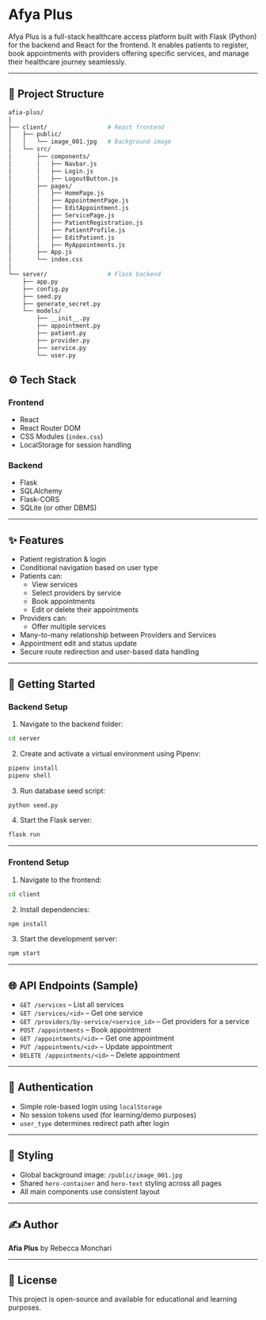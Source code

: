 # Afya Plus

Afya Plus is a full-stack healthcare access platform built with Flask (Python) for the backend and React for the frontend. It enables patients to register, book appointments with providers offering specific services, and manage their healthcare journey seamlessly.

---

## 📁 Project Structure

```bash
afia-plus/
│
├── client/                 # React frontend
│   ├── public/
│   │   └── image_001.jpg   # Background image
│   └── src/
│       ├── components/
│       │   ├── Navbar.js
│       │   ├── Login.js
│       │   ├── LogoutButton.js
│       ├── pages/
│       │   ├── HomePage.js
│       │   ├── AppointmentPage.js
│       │   ├── EditAppointment.js
│       │   ├── ServicePage.js
│       │   ├── PatientRegistration.js
│       │   ├── PatientProfile.js
│       │   ├── EditPatient.js
│       │   ├── MyAppointments.js
│       ├── App.js
│       └── index.css
│
└── server/                 # Flask backend
    ├── app.py
    ├── config.py
    ├── seed.py
    ├── generate_secret.py
    └── models/
        ├── __init__.py
        ├── appointment.py
        ├── patient.py
        ├── provider.py
        ├── service.py
        └── user.py
```

## ⚙️ Tech Stack

### Frontend
- React
- React Router DOM
- CSS Modules (`index.css`)
- LocalStorage for session handling

### Backend
- Flask
- SQLAlchemy
- Flask-CORS
- SQLite (or other DBMS)

---

## ✨ Features

- Patient registration & login
- Conditional navigation based on user type
- Patients can:
  - View services
  - Select providers by service
  - Book appointments
  - Edit or delete their appointments
- Providers can:
  - Offer multiple services
- Many-to-many relationship between Providers and Services
- Appointment edit and status update
- Secure route redirection and user-based data handling

---
## 🚀 Getting Started

### Backend Setup

1. Navigate to the backend folder:

```bash
cd server
```

2. Create and activate a virtual environment using Pipenv:

```bash
pipenv install
pipenv shell
```

3. Run database seed script:

```bash
python seed.py
```

4. Start the Flask server:

```bash
flask run
```

---

### Frontend Setup

1. Navigate to the frontend:

```bash
cd client
```

2. Install dependencies:

```bash
npm install
```

3. Start the development server:

```bash
npm start
```

---

## 🌐 API Endpoints (Sample)

- `GET /services` – List all services
- `GET /services/<id>` – Get one service
- `GET /providers/by-service/<service_id>` – Get providers for a service
- `POST /appointments` – Book appointment
- `GET /appointments/<id>` – Get one appointment
- `PUT /appointments/<id>` – Update appointment
- `DELETE /appointments/<id>` – Delete appointment

---

## 🔐 Authentication

- Simple role-based login using `localStorage`
- No session tokens used (for learning/demo purposes)
- `user_type` determines redirect path after login

---

## 🎨 Styling

- Global background image: `/public/image_001.jpg`
- Shared `hero-container` and `hero-text` styling across all pages
- All main components use consistent layout

---

## ✍️ Author

**Afia Plus** by Rebecca Monchari

---

## 📝 License

This project is open-source and available for educational and learning purposes.
```
